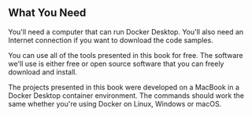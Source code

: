 ## What You Need

You'll need a computer that can run Docker Desktop. You'll also need an Internet connection if you want to download the code samples.

You can use all of the tools presented in this book for free. The software we'll use is either free or open source software that you can freely download and install.

The projects presented in this book were developed on a MacBook in a Docker Desktop container environment. The commands should work the same whether you're using Docker on Linux, Windows or macOS.
